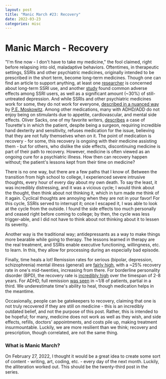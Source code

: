 ```yaml
---
layout: post
title: "Manic March #23: Recovery"
date: 2022-03-23
categories: misc
---
```


# Manic March - Recovery

"I'm fine now - I don't have to take my medicine," the fool claimed, right before relapsing into old, maladaptive behaviors. Oftentimes, in therapeutic settings, SSRIs and other psychiatric medicines, originally intended to be prescribed in the short term, become long-term medicines. Though one can find an article to support anything, at least one [researcher](https://sci-hub.se/10.1159/000479162) is concerned about long-term SSRI use, and another [study](https://sci-hub.se/10.2147/PPA.S110632) found common adverse effects among SSRI users, as well as a significant amount (~30%) of still-untreated depression. And while SSRIs and other psychiatric medicines work for some, they do not work for everyone, [described in a nuanced way](https://www.thenation.com/article/society/ssri-antidepressant-side-effects/) by [P.E. Moskowitz](https://mentalhellth.xyz/). Among other medications, many with ADHD/ADD do not enjoy being on stimulants due to appetite, cardiovascular, and mental side effects. Oliver Sacks, one of my favorite writers, [describes](https://oliversacks.tripod.com/sur.html) a case of Tourette's in which the patient, despite being a surgeon, requiring incredible hand dexterity and sensitivity, refuses medication for the issue, believing that they are not fully themselves when on it. The point of medication is recovery - for some, this recovery is ongoing with their medicine assisting them - but for others, who dislike the side effects, discontinuing medicine is part of their path to recovery. However, medicine is often viewed as an ongoing cure for a psychiatric illness. How then can recovery happen without; the patient's lessons kept from their time on medicine?

There is no one way, but there are a few paths that I know of. Between the transition from high school to college, I experienced severe intrusive thoughts, every hour of every day about my own death. To say the least, it was incredibly distressing, and it was a vicious cycle; I would think about the thought, then think about not thinking it, which in turn made me think of it again. Cyclical thoughts are annoying when they are not in your favor! For this cycle, SSRIs served to interrupt it; once I escaped it, I was able to look at the cycle from the outside. I found the side effects too much personally and ceased right before coming to college; by then, the cycle was less trigger-able, and I did not have to think about not thinking about it to lessen its severity.

Another way is the traditional way; antidepressants as a way to make things more bearable while going to therapy. The lessons learned in therapy are the real treatment, and SSRIs enable executive functioning, willingness, etc. to learn. In this, they allow for processing during an especially bad episode.

Finally, time heals a lot! Remission rates for serious (bipolar, depression, schizophrenia) mental illness (general) are [fairly high](https://ps.psychiatryonline.org/doi/full/10.1176/appi.ps.201700401), with a ~25% recovery rate in one's mid-twenties, increasing from there. For borderline personality disorder (BPD), the recovery rate is [incredibly high](https://ajp.psychiatryonline.org/doi/full/10.1176/appi.ajp.2011.11101550?casa_token=t2eMDGf4MNoAAAAA%3A0Rk71A0ylUDHOyzD-3jErsP7m0Z59SfFuXGUaUn95aQXn-nLwv-BCGb3WGEkjsf1mgbR-nS8XavI) over the timespan of 2-8 years. For ADHD, full remission [was seen](https://www.cambridge.org/core/journals/psychological-medicine/article/abs/persistence-and-remission-of-adhd-during-adulthood-a-7year-clinical-followup-study/2277EB6D52E0AF3C82063529CC5AD97A) in ~1/8 of patients, partial in a third. We underestimate time's ability to heal, though medication helps in the meantime.

Occasionally, people can be gatekeepers to recovery, claiming that one is not truly recovered if they are still on medicine - this is an incredibly outdated belief, and not the purpose of this post. Rather, this is intended to be hopeful; for many, medicine does not work as well as they wish, and side effects, refills, doctors' appointments, and costs pile up, making treatment insurmountable. Luckily, we are more resilient than we think; recovery and prescription, though correlated, are not the same thing.

### What is Manic March?
On February 27, 2022, I thought it would be a great idea to create some sort of content - writing, art, coding, etc. - every day of the next month. Luckily, the alliteration worked out. This should be the twenty-third post in the series.
